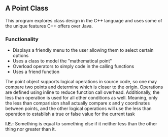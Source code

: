 ## A Point Class

This program explores class design in the C++ language and uses some of the unique features C++ offers over Java. 

### Functionality

- Displays a friendly menu to the user allowing them to select certain options
- Uses a class to model the "mathematical point"
- Overload operators to simply code in the calling functions
- Uses a friend function

The point object supports logical operations in source code, so one may compare two points and determine which is closer to the origin. Operations are defined using inline to reduce function call overhead. Additionally, the less than operation is used for all other conditions as well. Meaning, only the less than comparision shall actually compare x and y coordinates between points, and the other logical operations will use the less than operation to establish a true or false value for the current task

**I.E.:** Something is equal to something else if it neither less than the other thing nor greater than it.
